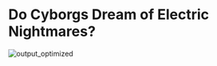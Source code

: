 # Do Cyborgs Dream of Electric Nightmares?

![output_optimized](https://github.com/laurogripa/bienal/assets/6154932/bc41b156-be2c-4ca3-b950-f6cd82553a9f)
